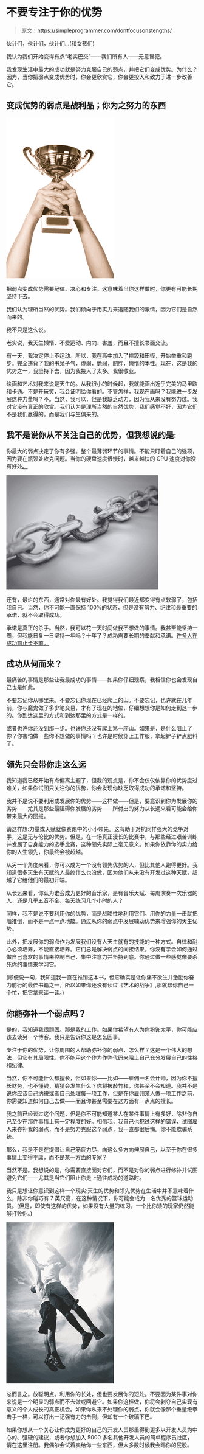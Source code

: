 # 不要专注于你的优势

> 原文：<https://simpleprogrammer.com/dontfocusonstengths/>

伙计们，伙计们，伙计们…(和女孩们)

我认为我们开始变得有点“老实巴交”——我们所有人——无意冒犯。

我发现生活中最大的成功就是努力克服自己的弱点，并把它们变成优势。为什么？因为，当你把弱点变成优势时，你会更欣赏它，你会更投入和致力于进一步改善它。

## 变成优势的弱点是战利品；你为之努力的东西



![Golden trophy](img/8afc33a811d976b80ff74cbf50131782.png)



把弱点变成优势需要纪律、决心和专注。这意味着当你这样做时，你更有可能长期坚持下去。

我们认为理所当然的优势。我们倾向于用实力来追随我们的激情，因为它们是自然而来的。

我不只是这么说。

老实说，我天生懒惰、不爱运动、内向、害羞，而且不擅长书面交流。 

有一天，我决定停止不运动。所以，我在高中加入了摔跤和田径，开始举重和跑步。完全违背了我的书呆子气，虚弱，脆弱，肥胖，懒惰的本性。现在，这是我的优势之一，我坚持下去，因为我投入了太多。我很敬业。

绘画和艺术对我来说是天生的。从我很小的时候起，我就能画出近乎完美的马里欧和卡通。不是开玩笑，我会证明给你看的。不管怎样，我现在画吗？我能进一步发展这种力量吗？不。当然，我可以，但是我缺乏动力，因为我从来没有努力过。我对它没有真正的欣赏。我们认为是理所当然的自然优势，我们感觉不好，因为它们不是我们赢得的，而是我们与生俱来的。

## 我不是说你从不关注自己的优势，但我想说的是:

你最大的弱点决定了你有多强。整个最薄弱环节的事情。不能只盯着自己的强项，因为要在瓶颈处攻克问题。当你的硬盘速度很慢时，越来越快的 CPU 速度对你没有好处[。](http://www.amazon.com/gp/product/B00E3W1726/ref=as_li_tl?ie=UTF8&camp=1789&creative=390957&creativeASIN=B00E3W1726&linkCode=as2&tag=makithecompsi-20&linkId=5V5QBZ5PGBBQTXSM)



![Weakest Link](img/85f8764b5cca0372895480d5b9f64418.png)



还有，最烂的东西，通常对你最有好处。我觉得我们最近都变得有点软弱了，包括我自己。当然，你不可能一直保持 100%的状态，但是没有努力、纪律和最重要的承诺，就不会取得成功。

承诺是真正的杀手。当然，我可以花一天时间做我不想做的事情。我甚至能坚持一周，但我能日复一日坚持一年吗？十年了？成功需要长期的奉献和承诺。[许多人在成功前止步不前。](https://simpleprogrammer.com/2013/04/07/bad-advice-stop-working-so-hard/)

## 成功从何而来？

最痛苦的事情是那些让我最成功的事情——如果你仔细观察，我相信你也会发现自己也是如此。

不要忘记你从哪里来。不要忘记你现在已经爬上的山。不要忘记，也许就在几年前，你与魔鬼做了多少笔交易，才有了现在的地位，仔细想想你是如何走到这一步的。你到达这里的方式和到达那里的方式是一样的。

或者也许你还没到那一步。也许你还没有爬上第一座山。如果是，是什么阻止了你？你害怕做一些你不想做的事情吗？也许是时候穿上工作服，拿起铲子铲点肥料了。

## 领先只会带你走这么远

我知道我已经开始有点偏离主题了，但我的观点是，你不会仅仅依靠你的优势度过难关，如果你试图只关注你的优势，你会发现你缺乏取得成功的承诺和坚持。

我并不是说不要利用或发展你的优势——这样做——但是，要意识到你为发展你的劣势——尤其是那些最阻碍你发展的劣势——所付出的努力从长远来看可能会给你带来最大的回报。

请这样想:力量或天赋就像赛跑中的小小领先。这有助于对抗同样强大的竞争对手，这是无与伦比的优势。但是，在一场真正漫长的比赛中，与那些经过艰苦训练并发展了自身能力的选手比赛，这种领先实际上毫无意义。如果你依靠你的实力给你的人生领先，你最终会被超越。

从另一个角度来看，你可以成为一个没有领先优势的人，但比其他人跑得更好。我知道很多天生有天赋的人最终什么也没做，因为他们从来没有开发过这种天赋，超越了它给他们的最初开端。

从长远来看，你认为谁会成为更好的音乐家，是有音乐天赋、每周演奏一次乐器的人，还是几乎五音不全、每天练习几个小时的人？

同样，我不是说不要利用你的优势，而是战略性地利用它们。用你的力量一击就把墙推倒，而不是一点一点地敲。通过从你的弱点中发展辅助优势来增强你的天生优势。

此外，把发展你的弱点作为发展我们没有人天生就有的技能的一种方式。自律和耐心必须培养，不能直接培养。它们总是解决弱点的间接结果。你没有学会如何通过做自己喜欢的事情来控制自己、集中注意力并坚持到底。你通过做一些感觉像要杀死你的事情来学习它。

(顺便说一句，我知道我一直在推销这本书，但它确实是让你痛不欲生并激励你奋力前行的最佳书籍之一，所以如果你还没有读过《艺术的战争》,那就帮你自己一个忙，把它拿来读一读。)

## 你能弥补一个弱点吗？

是的，我知道我很顽固。那是我的工作。如果你希望有人为你粉饰太平，你可能应该去读另一个博客。我只是告诉你这是怎么回事。

专注于你的优势，让你周围的人帮助弥补你的弱点，怎么样？这是一个伟大的想法，但它有其局限性。你不能用这个作为作弊代码来阻止自己充分发展自己的性格和纪律。

当然，你不可能什么都擅长，但如果你——比如——雇佣一名会计师，因为你不擅长财务，也不懂钱，猜猜会发生什么？你将被敲竹杠，你甚至不会知道。我并不是说你应该自己纳税或者自己处理每一项工作，但是在你雇佣某人做一项工作之前，你需要知道如何自己去做——而且你甚至需要在这方面有一点点的擅长。

我之前已经谈过这个问题，但是你不可能知道某人在某件事情上有多好，除非你自己至少在那件事情上有一定程度的好。相信我，我自己也犯过这样的错误，试图雇人来弥补我的弱点，而不是努力克服这个弱点，我一直都很后悔。你不能欺骗系统。

那么，我是不是在提倡让自己筋疲力尽，向这么多方向伸展自己，以至于你在很多事情上变得平庸，而不是某一方面的专家？

当然不是。我想说的是，你需要直接面对它们，而不是对你的弱点进行修补并试图避免它们——尤其是当它们阻止你走上通往成功的道路时。

我只是想让你意识到这样一个现实:天生的优势和领先优势在生活中并不意味着什么，除非你碰巧有 7 英尺高，在这种情况下，你可能会成为一名优秀的篮球运动员。(但是，即使有这样的优势，如果没有大量的练习，一个比你矮的玩家仍然能够打败你。)



![Two Basketball Player](img/0e08e5978bdaef3ce61e503c7cfb964a.png)



总而言之。放聪明点。利用你的长处，但也要发展你的短处。不要因为某件事对你来说是一个明显的弱点而不去做或回避它。如果你这样做，你将会剥夺自己实现有意义的个人成长的真正机会。如果你从来不处理你的弱点，你就会像那个重量级拳击手一样，可以打出一记强有力的击倒，但却有一个玻璃下巴。

如果你想从一个关心让你成为更好的自己的开发人员那里得到更多以开发人员为中心的、强硬的建议，或者你想加入 5000 多名其他开发人员的简单程序员社区，请在这里注册。我偶尔会试着卖给你一些东西，但大多数时候我会踢你的屁股。